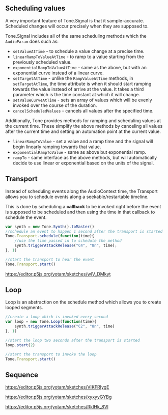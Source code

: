 ## Scheduling values

A very important feature of Tone.Signal is that it sample-accurate. Scheduled changes will occur precisely when they are supposed to.

Tone.Signal includes all of the same scheduling methods which the `AudioParam` does such as:

* `setValueAtTime` - to schedule a value change at a precise time.
* `linearRampToValueAtTime` - to ramp to a value starting from the previously scheduled value.
* `exponentialRampToValueAtTime` - same as the above, but with an exponential curve instead of a linear curve.
* `setTargetAtTime` - unlike the `RampValueAtTime` methods, in `setTargetAtTime`, the time attribute is when it should start ramping towards the value instead of arrive at the value. It takes a third parameter which is the time constant at which it will change.
* `setValueCurveAtTime` - sets an array of values which will be evenly invoked over the course of the duration.
* `cancelScheduledValues` - cancels all values after the specified time.

Additionally, Tone provides methods for ramping and scheduling values at the current time. These simplify the above methods by canceling all values after the current time and setting an automation point at the current value.

* `linearRampToValue` - set a value and a ramp time and the signal will begin linearly ramping towards that value.
* `exponentialRampToValue` - same as above but exponential ramp.
* `rampTo` - same interface as the above methods, but will automatically decide to use linear or exponential based on the units of the signal.

## Transport

Instead of scheduling events along the AudioContext time, the Transport allows you to schedule events along a seekable/restartable timeline.

This is done by scheduling a **callback** to be invoked right before the event is supposed to be scheduled and then using the time in that callback to schedule the event.

```javascript
var synth = new Tone.Synth().toMaster()
//schedule an event to happen 1 second after the transport is started
Tone.Transport.schedule(function(time){
	//use the time passed in to schedule the method
	synth.triggerAttackRelease("C4", "8n", time);
}, 1)

//start the transport to hear the event
Tone.Transport.start()
```

https://editor.p5js.org/yotam/sketches/wlV_DMkyt

## Loop

Loop is an abstraction on the schedule method which allows you to create looped segments.

```javascript
//create a loop which is invoked every second
var loop = new Tone.Loop(function(time){
	synth.triggerAttackRelease("C2", "8n", time)
}, 1)

//start the loop two seconds after the transport is started
loop.start(2)

//start the transport to invoke the loop
Tone.Transport.start()
```

## Sequence

https://editor.p5js.org/yotam/sketches/VIKFRIygE

https://editor.p5js.org/yotam/sketches/xyxyyGYBg

https://editor.p5js.org/yotam/sketches/RkIHk_8Vl